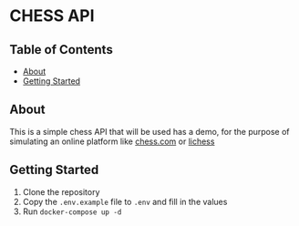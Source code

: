 # CHESS API

## Table of Contents

- [About](#about)
- [Getting Started](#getting-started)

## About

This is a simple chess API that will be used has a demo, for the purpose of simulating an online
platform like [chess.com](https://www.chess.com/home) or [lichess](https://lichess.org/)

## Getting Started

1. Clone the repository
2. Copy the `.env.example` file to `.env` and fill in the values
3. Run `docker-compose up -d`